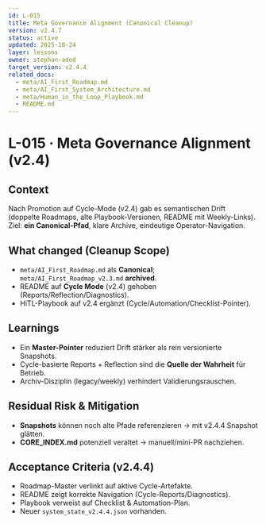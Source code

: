 ```yaml
---
id: L-015
title: Meta Governance Alignment (Canonical Cleanup)
version: v2.4.7
status: active
updated: 2025-10-24
layer: lessons
owner: stephan-adod
target_version: v2.4.4
related_docs:
  - meta/AI_First_Roadmap.md
  - meta/AI_First_System_Architecture.md
  - meta/Human_in_the_Loop_Playbook.md
  - README.md
---
```


# L-015 · Meta Governance Alignment (v2.4)

## Context
Nach Promotion auf Cycle-Mode (v2.4) gab es semantischen Drift (doppelte Roadmaps, alte Playbook-Versionen, README mit Weekly-Links).  
Ziel: **ein Canonical-Pfad**, klare Archive, eindeutige Operator-Navigation.

## What changed (Cleanup Scope)
- `meta/AI_First_Roadmap.md` als **Canonical**; `meta/AI_First_Roadmap_v2.3.md` **archived**.
- README auf **Cycle Mode** (v2.4) gehoben (Reports/Reflection/Diagnostics).
- HiTL-Playbook auf v2.4 ergänzt (Cycle/Automation/Checklist-Pointer).

## Learnings
- Ein **Master-Pointer** reduziert Drift stärker als rein versionierte Snapshots.
- Cycle-basierte Reports + Reflection sind die **Quelle der Wahrheit** für Betrieb.
- Archiv-Disziplin (legacy/weekly) verhindert Validierungsrauschen.

## Residual Risk & Mitigation
- **Snapshots** können noch alte Pfade referenzieren → mit v2.4.4 Snapshot glätten.
- **CORE_INDEX.md** potenziell veraltet → manuell/mini-PR nachziehen.

## Acceptance Criteria (v2.4.4)
- Roadmap-Master verlinkt auf aktive Cycle-Artefakte.
- README zeigt korrekte Navigation (Cycle-Reports/Diagnostics).
- Playbook verweist auf Checklist & Automation-Plan.
- Neuer `system_state_v2.4.4.json` vorhanden.
